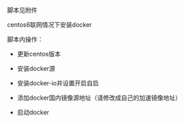 脚本见附件

centos6联网情况下安装docker

脚本内操作：

- 更新centos版本

- 安装docker源

- 安装docker-io并设置开启自启

- 添加docker国内镜像源地址（请修改成自己的加速镜像地址）

- 启动docker